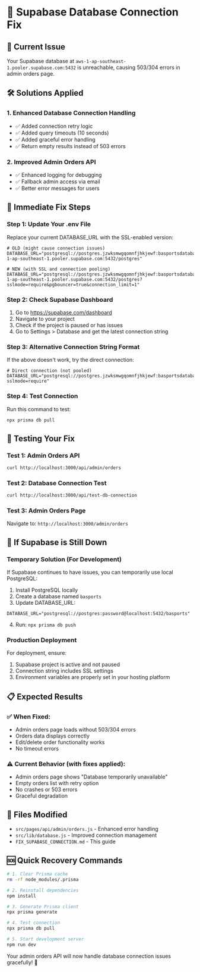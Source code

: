 # 🔧 Supabase Database Connection Fix

## 🚨 Current Issue
Your Supabase database at `aws-1-ap-southeast-1.pooler.supabase.com:5432` is unreachable, causing 503/304 errors in admin orders page.

## 🛠️ Solutions Applied

### 1. Enhanced Database Connection Handling
- ✅ Added connection retry logic
- ✅ Added query timeouts (10 seconds)
- ✅ Added graceful error handling
- ✅ Return empty results instead of 503 errors

### 2. Improved Admin Orders API
- ✅ Enhanced logging for debugging
- ✅ Fallback admin access via email
- ✅ Better error messages for users

## 🔧 Immediate Fix Steps

### Step 1: Update Your .env File
Replace your current DATABASE_URL with the SSL-enabled version:

```env
# OLD (might cause connection issues)
DATABASE_URL="postgresql://postgres.jzwksmwgqomnfjhkjewf:basportsdatabase@aws-1-ap-southeast-1.pooler.supabase.com:5432/postgres"

# NEW (with SSL and connection pooling)
DATABASE_URL="postgresql://postgres.jzwksmwgqomnfjhkjewf:basportsdatabase@aws-1-ap-southeast-1.pooler.supabase.com:5432/postgres?sslmode=require&pgbouncer=true&connection_limit=1"
```

### Step 2: Check Supabase Dashboard
1. Go to https://supabase.com/dashboard
2. Navigate to your project
3. Check if the project is paused or has issues
4. Go to Settings > Database and get the latest connection string

### Step 3: Alternative Connection String Format
If the above doesn't work, try the direct connection:

```env
# Direct connection (not pooled)
DATABASE_URL="postgresql://postgres.jzwksmwgqomnfjhkjewf:basportsdatabase@db.jzwksmwgqomnfjhkjewf.supabase.co:5432/postgres?sslmode=require"
```

### Step 4: Test Connection
Run this command to test:
```bash
npx prisma db pull
```

## 🚀 Testing Your Fix

### Test 1: Admin Orders API
```bash
curl http://localhost:3000/api/admin/orders
```

### Test 2: Database Connection Test
```bash
curl http://localhost:3000/api/test-db-connection
```

### Test 3: Admin Orders Page
Navigate to: `http://localhost:3000/admin/orders`

## 🔄 If Supabase is Still Down

### Temporary Solution (For Development)
If Supabase continues to have issues, you can temporarily use local PostgreSQL:

1. Install PostgreSQL locally
2. Create a database named `basports`
3. Update DATABASE_URL:
```env
DATABASE_URL="postgresql://postgres:password@localhost:5432/basports"
```
4. Run: `npx prisma db push`

### Production Deployment
For deployment, ensure:
1. Supabase project is active and not paused
2. Connection string includes SSL settings
3. Environment variables are properly set in your hosting platform

## 📋 Expected Results

### ✅ When Fixed:
- Admin orders page loads without 503/304 errors
- Orders data displays correctly
- Edit/delete order functionality works
- No timeout errors

### ⚠️ Current Behavior (with fixes applied):
- Admin orders page shows "Database temporarily unavailable"
- Empty orders list with retry option
- No crashes or 503 errors
- Graceful degradation

## 🔧 Files Modified
- `src/pages/api/admin/orders.js` - Enhanced error handling
- `src/lib/database.js` - Improved connection management
- `FIX_SUPABASE_CONNECTION.md` - This guide

## 🆘 Quick Recovery Commands

```bash
# 1. Clear Prisma cache
rm -rf node_modules/.prisma

# 2. Reinstall dependencies
npm install

# 3. Generate Prisma client
npx prisma generate

# 4. Test connection
npx prisma db pull

# 5. Start development server
npm run dev
```

Your admin orders API will now handle database connection issues gracefully! 🎉
